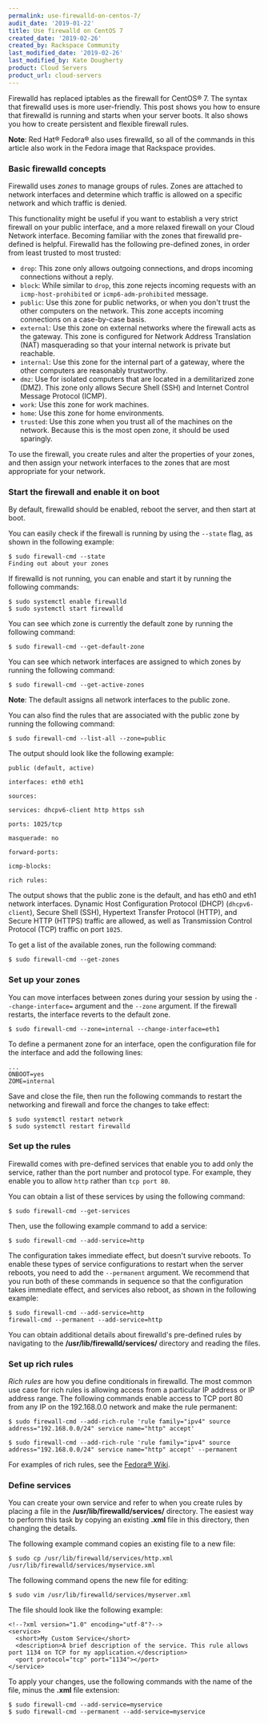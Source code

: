 ```yaml
---
permalink: use-firewalld-on-centos-7/
audit_date: '2019-01-22'
title: Use firewalld on CentOS 7
created_date: '2019-02-26'
created_by: Rackspace Community
last_modified_date: '2019-02-26'
last_modified_by: Kate Dougherty
product: Cloud Servers
product_url: cloud-servers
---
```


Firewalld has replaced iptables as the firewall for CentOS&reg; 7. The syntax
that firewalld uses is more user-friendly. This post shows you how to ensure
that firewalld is running and starts when your server boots. It also shows you how to create
persistent and flexible firewall rules.

**Note**: Red Hat&reg; Fedora&reg; also uses firewalld, so all of the commands
in this article also work in the Fedora image that Rackspace provides.

### Basic firewalld concepts

Firewalld uses _zones_ to manage groups of rules. Zones are attached to
network interfaces and determine which traffic is allowed on a specific
network and which traffic is denied.

This functionality might be useful if you want to establish a very strict
firewall on your public interface, and a more relaxed firewall on your Cloud
Network interface. Becoming familiar with the zones that
firewalld pre-defined is helpful. Firewalld has the following pre-defined zones, in
order from least trusted to most trusted:

- `drop`: This zone only allows outgoing connections, and drops incoming connections 
  without a reply.
- `block`: While similar to `drop`, this zone rejects incoming requests with an 
  `icmp-host-prohibited` or `icmp6-adm-prohibited` message.
- `public`: Use this zone for public networks, or when you don't trust the 
  other computers on the network. This zone accepts incoming connections on a 
  case-by-case basis.
- `external`: Use this zone on external networks where the firewall acts as the
	gateway. This zone is configured for Network Address Translation (NAT)
	masquerading so that your internal network is private but reachable.
- `internal`: Use this zone for the internal part of a gateway, where the
  other computers are reasonably trustworthy.
- `dmz`: Use for isolated computers that are located in a demilitarized zone 
  (DMZ). This zone only allows Secure Shell (SSH) and 
  Internet Control Message Protocol (ICMP).
- `work`: Use this zone for work machines.
- `home`: Use this zone for home environments.
- `trusted`: Use this zone when you trust all of the machines on the network. 
  Because this is the most open zone, it should be used sparingly.

To use the firewall, you create rules and alter the properties of your zones,
and then assign your network interfaces to the zones that are most
appropriate for your network.

### Start the firewall and enable it on boot

By default, firewalld should be enabled, reboot the server, and then start at
boot.

You can easily check if the firewall is running by using the `--state` flag,
as shown in the following example:

    $ sudo firewall-cmd --state
    Finding out about your zones

If firewalld is not running, you can enable and start it by running the
following commands:

    $ sudo systemctl enable firewalld
    $ sudo systemctl start firewalld

You can see which zone is currently the default zone by running the following
command:

    $ sudo firewall-cmd --get-default-zone

You can see which network interfaces are assigned to which zones by running
the following command:

    $ sudo firewall-cmd --get-active-zones

**Note**: The default assigns all network interfaces to the public zone.

You can also find the rules that are associated with the public zone by
running the following command:

    $ sudo firewall-cmd --list-all --zone=public

The output should look like the following example:

    public (default, active)

    interfaces: eth0 eth1

    sources:

    services: dhcpv6-client http https ssh

    ports: 1025/tcp

    masquerade: no

    forward-ports:

    icmp-blocks:

    rich rules:

The output shows that the public zone is the default, and has eth0 and
eth1 network interfaces. Dynamic Host Configuration Protocol (DHCP)
(`dhcpv6-client`), Secure Shell (SSH), Hypertext Transfer Protocol (HTTP), and Secure HTTP
(HTTPS) traffic are allowed, as well as Transmission Control Protocol (TCP)
traffic on port `1025`.

To get a list of the available zones, run the following command:

    $ sudo firewall-cmd --get-zones

### Set up your zones

You can move interfaces between zones during your session by using the
`--change-interface=` argument and the `--zone` argument. If the firewall
restarts, the interface reverts to the default zone.

    $ sudo firewall-cmd --zone=internal --change-interface=eth1

To define a permanent zone for an interface, open the configuration file for
the interface and add the following lines:

    ...
    ONBOOT=yes
    ZOME=internal

Save and close the file, then run the following commands to restart the
networking and firewall and force the changes to take effect:

    $ sudo systemctl restart network
    $ sudo systemctl restart firewalld

### Set up the rules

Firewalld comes with pre-defined services that enable you to add only the
service, rather than the port number and protocol type. For example, they
enable you to allow `http` rather than `tcp port 80`.

You can obtain a list of these services by using the following command:

    $ sudo firewall-cmd --get-services

Then, use the following example command to add a service:

    $ sudo firewall-cmd --add-service=http

The configuration takes immediate effect, but doesn't survive reboots. To
enable these types of service configurations to restart when the server
reboots, you need to add the `--permanent` argument. We recommend that you run
both of these commands in sequence so that the configuration takes immediate
effect, and services also reboot, as shown in the following example:

    $ sudo firewall-cmd --add-service=http
    firewall-cmd --permanent --add-service=http

You can obtain additional details about firewalld's pre-defined rules by
navigating to the **/usr/lib/firewalld/services/** directory and reading the
files.

### Set up rich rules

_Rich rules_ are how you define conditionals in firewalld. The most common use
case for rich rules is allowing access from a particular IP address or IP
address range. The following commands enable access to TCP port 80 from any IP
on the 192.168.0.0 network and make the rule permanent:

    $ sudo firewall-cmd --add-rich-rule 'rule family="ipv4" source address="192.168.0.0/24" service name="http" accept'

    $ sudo firewall-cmd --add-rich-rule 'rule family="ipv4" source address="192.168.0.0/24" service name="http" accept' --permanent

For examples of rich rules, see the [Fedora&reg;
Wiki](https://fedoraproject.org/wiki/Features/FirewalldRichLanguage).

### Define services

You can create your own service and refer to when you create rules by placing a
file in the **/usr/lib/firewalld/services/** directory. The easiest way
to perform this task by copying an existing **.xml** file in this directory,
then changing the details.

The following example command copies an existing file to a new file:

    $ sudo cp /usr/lib/firewalld/services/http.xml /usr/lib/firewalld/services/myservice.xml

The following command opens the new file for editing:

    $ sudo vim /usr/lib/firewalld/services/myserver.xml

The file should look like the following example:

    <!--?xml version="1.0" encoding="utf-8"?-->
    <service>
      <short>My Custom Service</short>
      <description>A brief description of the service. This rule allows port 1134 on TCP for my application.</description>
      <port protocol="tcp" port="1134"></port>
    </service>

To apply your changes, use the following commands with the name of the file,
minus the **.xml** file extension:

    $ sudo firewall-cmd --add-service=myservice
    $ sudo firewall-cmd --permanent --add-service=myservice
